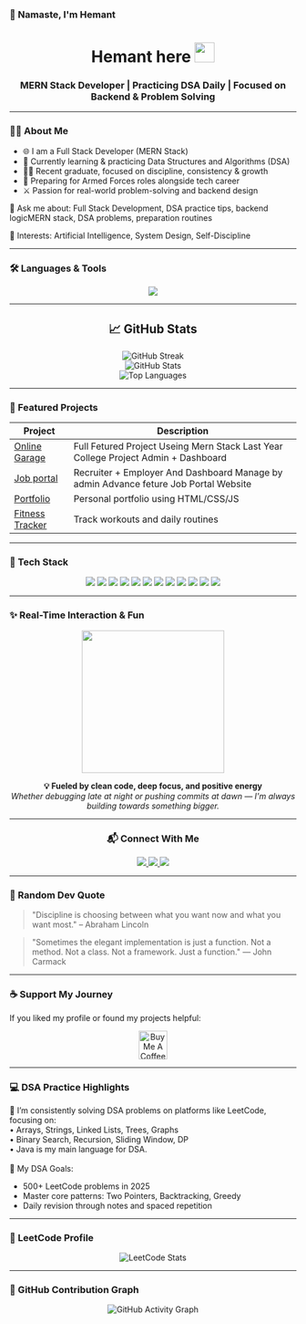 ### 👋 Namaste, I'm Hemant 

<h1 align="center">Hemant here <img src="https://media.giphy.com/media/hvRJCLFzcasrR4ia7z/giphy.gif" width="35"></h1>
<h3 align="center">MERN Stack Developer | Practicing DSA Daily | Focused on Backend & Problem Solving</h3>

<img align="right" src="https://i.pinimg.com/originals/2f/63/41/2f6341078ffac67b3407f1d7e9e53f5c.gif" width="0" />

---

### 🧑‍💻 About Me

- 🌐 I am a Full Stack Developer (MERN Stack)
- 🧠 Currently learning & practicing Data Structures and Algorithms (DSA)
- 👨‍🎓 Recent graduate, focused on discipline, consistency & growth
- 💂 Preparing for Armed Forces roles alongside tech career
- ⚔️ Passion for real-world problem-solving and backend design

📩 Ask me about: Full Stack Development, DSA practice tips, backend logicMERN stack, DSA problems, preparation routines

🧠 Interests: Artificial Intelligence, System Design, Self-Discipline

---

### 🛠️ Languages & Tools

<p align="center">
  <img src="https://skillicons.dev/icons?i=html,css,js,react,nodejs,express,mongodb,java,python,git,github,vscode,figma,bootstrap,tailwind,linux,postgres,postman" />
</p>


---

<h2 align="center">📈 GitHub Stats</h2>

<div align="center">
  <img src="https://github-readme-streak-stats-eight.vercel.app?user=gavali197&theme=tokyonight&date_format=M%20j%5B%2C%20Y%5D" alt="GitHub Streak"/>
  <br />
  <img src="https://github-readme-stats.vercel.app/api?username=gavali197&show_icons=true&theme=tokyonight" alt="GitHub Stats"/>
  <br />
  <img src="https://github-readme-stats.vercel.app/api/top-langs/?username=gavali197&layout=compact&theme=tokyonight" alt="Top Languages"/>
</div>


---

### 📌 Featured Projects

| Project | Description |
|--------|-------------|
| [Online Garage ](https://github.com/Gavali197/Online-Garage-website-MERN-.git) | Full Fetured Project Useing Mern Stack Last Year College Project Admin + Dashboard |
| [Job portal](https://github.com/Gavali197/Job-portal-last-year.git) | Recruiter + Employer And Dashboard Manage by admin Advance feture Job Portal Website |
| [Portfolio](https://github.com/hemantgavali/portfolio) | Personal portfolio using HTML/CSS/JS |
| [Fitness Tracker](https://github.com/hemantgavali/fit-tracker) | Track workouts and daily routines |

---

### 🧰 Tech Stack

<p align="center">
  <img src="https://img.shields.io/badge/-HTML5-E34F26?style=for-the-badge&logo=html5&logoColor=white" />
  <img src="https://img.shields.io/badge/-CSS3-1572B6?style=for-the-badge&logo=css3&logoColor=white" />
  <img src="https://img.shields.io/badge/-JavaScript-F7DF1E?style=for-the-badge&logo=javascript&logoColor=black" />
    <img src="https://img.shields.io/badge/-React-61DAFB?style=for-the-badge&logo=react&logoColor=black" />
  <img src="https://img.shields.io/badge/-Node.js-339933?style=for-the-badge&logo=node.js&logoColor=white" />
  <img src="https://img.shields.io/badge/-Express.js-000000?style=for-the-badge&logo=express&logoColor=white" />
  <img src="https://img.shields.io/badge/-MongoDB-47A248?style=for-the-badge&logo=mongodb&logoColor=white" />
  <img src="https://img.shields.io/badge/-Java-007396?style=for-the-badge&logo=java&logoColor=white" />
  <img src="https://img.shields.io/badge/-Python-3776AB?style=for-the-badge&logo=python&logoColor=white" />
  <img src="https://img.shields.io/badge/-Firebase-FFCA28?style=for-the-badge&logo=firebase&logoColor=black" />
    <img src="https://img.shields.io/badge/-Linux-FCC624?style=for-the-badge&logo=linux&logoColor=black" />
  <img src="https://img.shields.io/badge/-VSCode-007ACC?style=for-the-badge&logo=visualstudiocode&logoColor=white" />
</p>

---



### ✨ Real-Time Interaction & Fun



<p align="center">
  <img src="https://media.giphy.com/media/qgQUggAC3Pfv687qPC/giphy.gif" width="250" />
</p>

<p align="center">
  <b>💡 Fueled by clean code, deep focus, and positive energy</b>
  <br />
  <i>Whether debugging late at night or pushing commits at dawn — I'm always building towards something bigger.</i>
</p>

---

<h3 align="center">📬 Connect With Me</h3>

<p align="center">
  <a href="https://linkedin.com/in/hemant-gavali197" target="_blank">
    <img src="https://img.shields.io/badge/-LinkedIn-0077B5?style=for-the-badge&logo=linkedin&logoColor=white" />
  </a>
  <a href="https://instagram.com/yourprofile" target="_blank">
    <img src="https://img.shields.io/badge/-Instagram-E4405F?style=for-the-badge&logo=instagram&logoColor=white" />
  </a>
  <a href="mailto:hemantgavali1272@gmail.com" target="_blank">
    <img src="https://img.shields.io/badge/-Gmail-D14836?style=for-the-badge&logo=gmail&logoColor=white" />
  </a>
</p>

---

### 💬 Random Dev Quote

> "Discipline is choosing between what you want now and what you want most." – Abraham Lincoln

> "Sometimes the elegant implementation is just a function. Not a method. Not a class. Not a framework. Just a function." — John Carmack

---

### ☕ Support My Journey

If you liked my profile or found my projects helpful:

<p align="center">
  <a href="https://www.buymeacoffee.com/gavali197" target="_blank">
    <img src="https://cdn.buymeacoffee.com/buttons/v2/default-yellow.png" alt="Buy Me A Coffee" height="50" />
  </a>
</p>


---

### 💻 DSA Practice Highlights

<p>
  📌 I’m consistently solving DSA problems on platforms like LeetCode, focusing on:
  <br>• Arrays, Strings, Linked Lists, Trees, Graphs
  <br>• Binary Search, Recursion, Sliding Window, DP
  <br>• Java is my main language for DSA.
  <br><br>
  🧠 My DSA Goals:
  <ul>
    <li>500+ LeetCode problems in 2025</li>
    <li>Master core patterns: Two Pointers, Backtracking, Greedy</li>
    <li>Daily revision through notes and spaced repetition</li>
  </ul>
</p>

---

### 🧠 LeetCode Profile 

<p align="center">
  <img src="https://leetcard.jacoblin.cool/ariseDev?theme=dark&font=Karma&ext=heatmap" alt="LeetCode Stats" />
</p>

---

### 📅 GitHub Contribution Graph

<p align="center">
  <img src="https://github-readme-activity-graph.vercel.app/graph?username=Gavali197&theme=tokyo-night&hide_border=true" alt="GitHub Activity Graph" />
</p>

